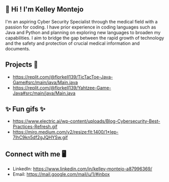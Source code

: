 ## 👋 Hi ! I'm Kelley Montejo
I'm an aspiring Cyber Security Specialist through the medical field with a passion for coding. I have prior experience in coding languages such as Java and Python and planning on exploring new languages to broaden my capabilities. I aim to bridge the gap between the rapid growth of technology and the safety and protection of crucial medical information and documents. 

## Projects 🤖
 - https://replit.com/@florkell139/TicTacToe-Java-Game#src/main/java/Main.java
 - https://replit.com/@florkell139/Yahtzee-Game-Java#src/main/java/Main.java

## ✨ Fun gifs ✨
- https://www.electric.ai/wp-content/uploads/Blog-Cybersecurity-Best-Practices-Refresh.gif
- https://miro.medium.com/v2/resize:fit:1400/1*Iep-7lhC9kn5df2gJQHYSw.gif

## Connect with me 🖥️
- LinkedIn: https://www.linkedin.com/in/kelley-montejo-a87996369/
- Email: https://mail.google.com/mail/u/1/#inbox

